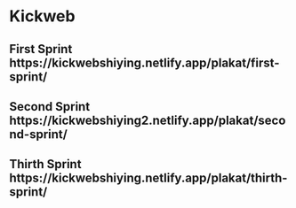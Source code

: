 # Kickweb

<h2> First Sprint
  https://kickwebshiying.netlify.app/plakat/first-sprint/
  </h2>

<h2> Second Sprint
  https://kickwebshiying2.netlify.app/plakat/second-sprint/
  </h2>
    
<h2> Thirth Sprint
  https://kickwebshiying.netlify.app/plakat/thirth-sprint/
  </h2>

